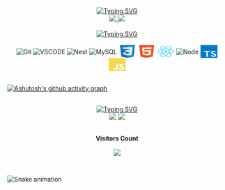 

<div align="center">
<a href="https://git.io/typing-svg"><img src="https://readme-typing-svg.demolab.com?font=Fira+Code&duration=3000&pause=1000&color=FE428E&center=true&vCenter=true&width=435&lines=Ol%C3%A1!+Bem-vindos+ao+meu+perfil++%F0%9F%8C%B8;Meu+nome+%C3%A9+Amanda+Rocha+%F0%9F%90%B8;Sou+Dev+Web+Junior+Fullstack+%F0%9F%92%BB" alt="Typing SVG" /></a>
</div>


<div align="center">
  <a href="https://github.com/seugirdorx">
    <img height="150em" src="https://github-readme-stats.vercel.app/api/top-langs/?username=layonss&layout=compact&langs_count=7&theme=radical&hide=portugol,procfile"/>
    <img height="150em" src="https://github-readme-stats.vercel.app/api?username=seugirdorx&show_icons=true&theme=radical&include_all_commits=true&count_private=true"/>
 </div>
  
  <br>
  
  <div align="center">
<a href="https://git.io/typing-svg"><img src="https://readme-typing-svg.demolab.com?font=Fira+Code&pause=1000&color=FE428E&width=600&lines=Linguagens%2C+frameworks+e+programas+utilizados" alt="Typing SVG" /></a>
  </div>
  
  <div style="display: inline_block" align="center"><br>
    <img align="center" alt="Git" height="30" width="40" src="https://cdn.jsdelivr.net/gh/devicons/devicon/icons/git/git-original.svg">
    <img align="center" alt="VSCODE" height="30" width="40" src="https://cdn.jsdelivr.net/gh/devicons/devicon/icons/vscode/vscode-original.svg">
    <img align="center" alt="Nest" height="30" width="40" src="https://cdn.jsdelivr.net/gh/devicons/devicon/icons/nestjs/nestjs-plain.svg">
    <img align="center" alt="MySQL" height="30" width="40" src="https://cdn.jsdelivr.net/gh/devicons/devicon/icons/mysql/mysql-original.svg">
    <img align="center" alt="CSS" height="30" width="40" src="https://raw.githubusercontent.com/devicons/devicon/master/icons/css3/css3-original.svg">
    <img align="center" alt="HTML" height="30" width="40" src="https://raw.githubusercontent.com/devicons/devicon/master/icons/html5/html5-original.svg">
    <img align="center" alt="react" height="30" width="40" src="https://raw.githubusercontent.com/devicons/devicon/master/icons/react/react-original.svg">
    <img align="center" alt="Node" height="30" width="40" src="https://cdn.jsdelivr.net/gh/devicons/devicon/icons/nodejs/nodejs-original.svg">
    <img align="center" alt="Ts" height="30" width="40" src="https://raw.githubusercontent.com/devicons/devicon/master/icons/typescript/typescript-plain.svg">
    <img align="center" alt="Js" height="30" width="40" src="https://raw.githubusercontent.com/devicons/devicon/master/icons/javascript/javascript-plain.svg">   
  </div>
 
  <br>
  
  [![Ashutosh's github activity graph](https://github-readme-activity-graph.cyclic.app/graph?username=seugirdorx&bg_color=141321&color=a9fef7&line=fe428e&point=f8d847&area=true&hide_border=true)](https://github.com/ashutosh00710/github-readme-activity-graph)

  <br>
  
  <div align="center">
    <a href="https://git.io/typing-svg"><img src="https://readme-typing-svg.demolab.com?font=Fira+Code&pause=1000&color=FE428E&center=true&vCenter=true&width=435&lines=Entre+em+contato+comigo" alt="Typing SVG" /></a>
  </div>
  
  <div align="center"> 
    <a href="https://www.linkedin.com/in/amandarochadev" target="_blank"><img src="https://img.shields.io/badge/-LinkedIn-%230077B5?style=for-the-badge&logo=linkedin&logoColor=white" target="_blank"></a> 
    <a href = "mailto:asagarocha@gmail.com"><img src="https://img.shields.io/badge/-Gmail-%23333?style=for-the-badge&logo=gmail&logoColor=white" target="_blank"></a>
  </div>
    
 
<br>
   <div align="center"> 
  <p align="centre"><b>Visitors Count</b></p>  
<p align="center"><img align="center" src="https://profile-counter.glitch.me/{seugirdorx}/count.svg" /></p> 
<br>
  </div>
    
    
  ![Snake animation](https://github.com/seugirdorx/seugirdorx/blob/output/github-contribution-grid-snake.svg)


  

